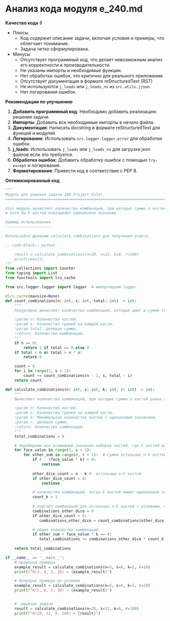 # Анализ кода модуля e_240.md

**Качество кода**
8
- Плюсы
    -  Код содержит описание задачи, включая условия и примеры, что облегчает понимание.
    -  Задача четко сформулирована.
- Минусы
   - Отсутствует программный код, что делает невозможным анализ его корректности и производительности.
   - Не указаны импорты и необходимые функции.
   - Нет обработки ошибок, что критично для реального приложения.
   - Отсутствует документация в формате reStructuredText (RST)
   - Не используются `j_loads` или `j_loads_ns` из `src.utils.jjson`.
   - Нет логирования ошибок.

**Рекомендации по улучшению**

1.  **Добавить программный код**: Необходимо добавить реализацию решения задачи.
2.  **Импорты**: Добавить все необходимые импорты в начало файла.
3.  **Документация**: Написать docstring в формате reStructuredText для функций и модулей.
4.  **Логирование**: Использовать `src.logger.logger.error` для обработки ошибок.
5.  **j\_loads**:  Использовать `j_loads` или `j_loads_ns` для загрузки json файлов если это требуется.
6.  **Обработка ошибок**: Добавить обработку ошибок с помощью `try-except` и логирования.
7.  **Форматирование**: Привести код в соответствие с PEP 8.

**Оптимизированный код**

```python
"""
Модуль для решения задачи 240 Project Euler.
=========================================================================================

Этот модуль вычисляет количество комбинаций, при которых сумма n костей равна r
и хотя бы k костей показывают одинаковое значение.

Пример использования
--------------------

Используйте функцию calculate_combinations для получения ответа.

.. code-block:: python

    result = calculate_combinations(n=20, s=12, k=8, r=100)
    print(result)
"""
from collections import Counter
from typing import List
from functools import lru_cache

from src.logger.logger import logger  # импортируем logger

@lru_cache(maxsize=None)
def count_combinations(n: int, s: int, total: int) -> int:
    """
    Рекурсивно вычисляет количество комбинаций, которые дают в сумме total, используя n костей с s гранями.

    :param n: Количество костей.
    :param s: Количество граней на каждой кости.
    :param total: Целевая сумма.
    :return: Количество комбинаций.
    """
    if n == 0:
        return 1 if total == 0 else 0
    if total < n or total > n * s:
        return 0

    count = 0
    for i in range(1, s + 1):
        count += count_combinations(n - 1, s, total - i)
    return count

def calculate_combinations(n: int, s: int, k: int, r: int) -> int:
    """
    Вычисляет количество комбинаций, при которых сумма n костей равна r, и хотя бы k костей показывают одинаковое значение.

    :param n: Количество костей.
    :param s: Количество граней на каждой кости.
    :param k: Минимальное количество костей с одинаковым значением.
    :param r: Целевая сумма.
    :return: Количество комбинаций.
    """
    total_combinations = 0

    # перебираем все возможные значения наборов костей, где k костей выпадают с одним значением
    for face_value in range(1, s + 1):
        for other_sum in range(0, r + 1):  # Сумма остальных n-k костей
            if r - (face_value * k) < 0:
                continue
            
            other_dice_count = n - k #  остальные n-k костей
            if other_dice_count < 0:
                continue

            # количество комбинаций, когда k костей имеют одинаковое значение
            count_k = 1  
            
            # подсчёт комбинаций для остальных n-k костей с условием, что они не имеют значение face_value
            combinations_other_dice = 0
            if other_dice_count > 0:
               combinations_other_dice = count_combinations(other_dice_count, s, other_sum)

            # общее количество комбинаций
            if other_sum + face_value * k == r:
               total_combinations += combinations_other_dice * count_k
    
    return total_combinations

if __name__ == '__main__':
    # проверка примера
    example_result = calculate_combinations(n=3, s=6, k=2, r=10)
    print(f"N(3, 6, 2, 10) = {example_result}")

    # Проверка примера из условия
    example_result = calculate_combinations(n=5, s=6, k=3, r=20)
    print(f"N(5, 6, 3, 20) = {example_result}")


    #  решение задачи
    result = calculate_combinations(n=20, s=12, k=8, r=100)
    print(f"N(20, 12, 8, 100) = {result}")
```
